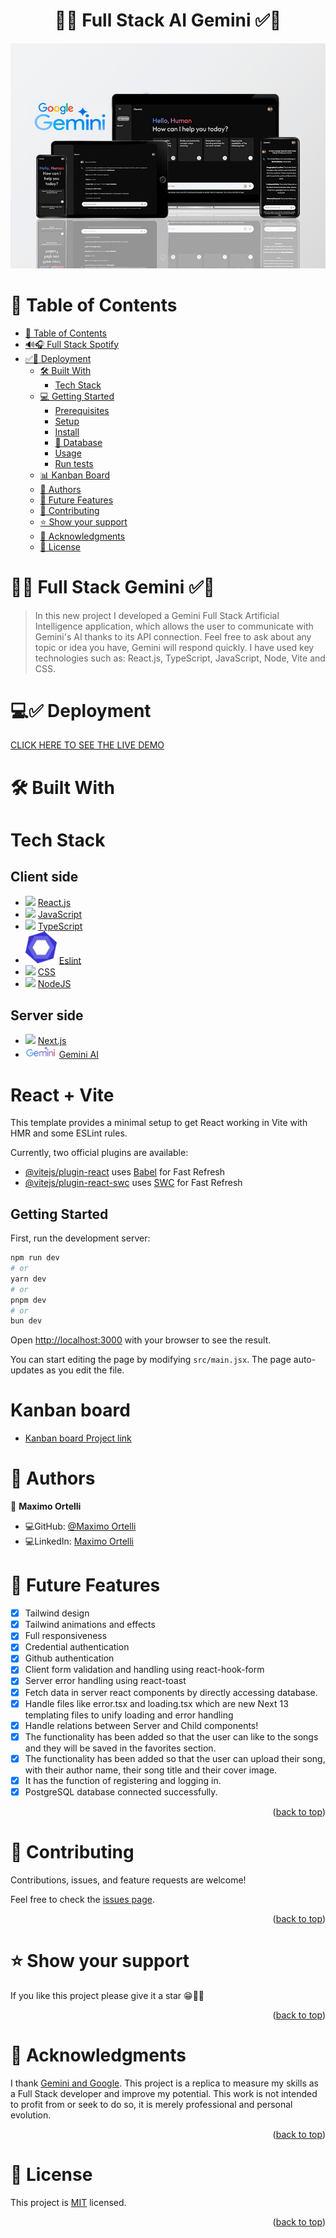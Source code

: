 <a name="readme-top"></a>
<div align="center">
   <h1>🤖✅ Full Stack AI Gemini ✅🤖</h1>
</div>
  <div align="center">
    <img src="./src/assets/presentation.jpg" />
  </div>

# 📗 Table of Contents

- [📗 Table of Contents](#-table-of-contents)
- [🔊🎧 Full Stack Spotify](#-full-stack-gemini)
- [✅🚀 Deployment](#-deployment)
  - [🛠 Built With](#-built-with)
    - [Tech Stack](#tech-stack)
  - [💻 Getting Started](#-getting-started)
    - [Prerequisites](#prerequisites)
    - [Setup](#setup)
    - [Install](#install)
    - [💾 Database](#-database)
    - [Usage](#usage)
    - [Run tests](#run-tests)
  - [📊 Kanban Board](#-kanban-board)
  - [👥 Authors](#-authors)
  - [🔭 Future Features](#-future-features)
  - [🤝 Contributing](#-contributing)
  - [⭐️ Show your support](#️-show-your-support)
  - [🙏 Acknowledgments](#-acknowledgments)
  - [📝 License](#-license)

# 🤖✅ Full Stack Gemini ✅🤖<a name="full-stack-gemini"></a>

> In this new project I developed a Gemini Full Stack Artificial Intelligence application, which allows the user to communicate with Gemini's AI thanks to its API connection. Feel free to ask about any topic or idea you have, Gemini will respond quickly. I have used key technologies such as: React.js, TypeScript, JavaScript, Node, Vite and CSS.

# 💻✅ Deployment 

<a name="deployment"></a>

[CLICK HERE TO SEE THE LIVE DEMO](https://full-stack-gemini-git-developer-maximoortellis-projects.vercel.app/)

# 🛠 Built With 

<a name="built-with"></a>

# Tech Stack 

<a name="tech-stack"></a>

<div>
     <h2>Client side</h2>
     <ul>   
     <li>
        <img src="https://skillicons.dev/icons?i=react"/>
        <a href="https://reactjs.org">React.js</a>
     </li>
     <li>
        <img src="https://skillicons.dev/icons?i=js"/>
        <a href="https://developer.mozilla.org/en-US/docs/Web/JavaScript">JavaScript</a>
     </li>
     <li>
        <img src="https://skillicons.dev/icons?i=ts"/>
        <a href="https://www.typescriptlang.org/">TypeScript</a>
     </li>
      <li>
       <img src="./src/assets/eslint.png" width="50"/>
       <a href="https://eslint.org">Eslint</a>
     </li>
      <li>
        <img src="https://skillicons.dev/icons?i=css"/>
        <a href="https://developer.mozilla.org/es/docs/Web/CSS">CSS</a>
     </li>
      <li>
       <img src="https://skillicons.dev/icons?i=nodejs"/>
       <a href="https://nodejs.org/en">NodeJS</a>
     </li>
</div>

<div>
       <h2>Server side</h2>
  <ul>
       <li>
          <img src="https://skillicons.dev/icons?i=nextjs"/>
          <a href="https://nextjs.org/">Next.js</a>
       </li>
       <li>
          <img src="./src/assets/gemini.png" width="50"/>
          <a href="https://ai.google.dev/gemini-api/docs?hl=es-419">Gemini AI</a>
       </li>
  </ul>
</div>

# React + Vite

This template provides a minimal setup to get React working in Vite with HMR and some ESLint rules.

Currently, two official plugins are available:

- [@vitejs/plugin-react](https://github.com/vitejs/vite-plugin-react/blob/main/packages/plugin-react/README.md) uses [Babel](https://babeljs.io/) for Fast Refresh
- [@vitejs/plugin-react-swc](https://github.com/vitejs/vite-plugin-react-swc) uses [SWC](https://swc.rs/) for Fast Refresh

## Getting Started

First, run the development server:

```bash
npm run dev
# or
yarn dev
# or
pnpm dev
# or
bun dev
```

Open [http://localhost:3000](http://localhost:3000) with your browser to see the result.

You can start editing the page by modifying `src/main.jsx`. The page auto-updates as you edit the file.

# Kanban board <a name="kanban-board"></a>
 - [Kanban board Project link](https://github.com/users/maximoortelli/projects/21)

# 👥 Authors 
<a name="author"></a>

👤 **Maximo Ortelli**

- 💻GitHub: [@Maximo Ortelli](https://github.com/maximoortelli)
- 💻LinkedIn: [Maximo Ortelli](https://www.linkedin.com/in/maximo-ortelli-rueda/)

# 🔭 Future Features 
<a name="future-features"></a>

- [x] Tailwind design
- [x] Tailwind animations and effects
- [x] Full responsiveness
- [x] Credential authentication
- [x] Github authentication
- [x] Client form validation and handling using react-hook-form
- [x] Server error handling using react-toast
- [x] Fetch data in server react components by directly accessing database.
- [x] Handle files like error.tsx and loading.tsx which are new Next 13 templating files to unify loading and error handling
- [x] Handle relations between Server and Child components!
- [x] The functionality has been added so that the user can like to the songs and they will be saved in the favorites section.
- [x] The functionality has been added so that the user can upload their song, with their author name, their song title and their cover image.
- [x] It has the function of registering and logging in.
- [x] PostgreSQL database connected successfully.

<p align="right">(<a href="#readme-top">back to top</a>)</p>

# 🤝 Contributing <a name="contributing"></a>

Contributions, issues, and feature requests are welcome!

Feel free to check the [issues page](https://github.com/maximoortelli/full-stack-gemini/issues).

<p align="right">(<a href="#readme-top">back to top</a>)</p>

# ⭐️ Show your support <a name="support"></a>

If you like this project please give it a star 😁🌟✨

<p align="right">(<a href="#readme-top">back to top</a>)</p>

# 🙏 Acknowledgments <a name="acknowledgements"></a>

I thank [Gemini and Google](https://ai.google.dev/gemini-api/docs?hl=en-US). This project is a replica to measure my skills as a Full Stack developer and improve my potential. This work is not intended to profit from or seek to do so, it is merely professional and personal evolution.

<p align="right">(<a href="#readme-top">back to top</a>)</p>

# 📝 License <a name="license"></a>

This project is [MIT](./LICENSE) licensed.

<p align="right">(<a href="#readme-top">back to top</a>)</p>
